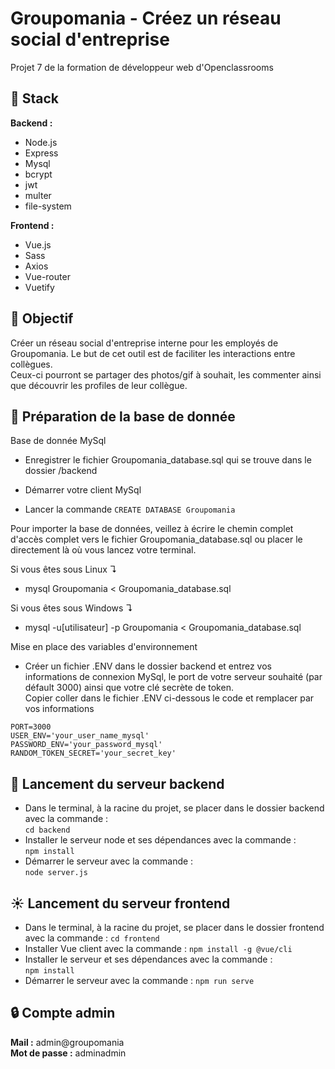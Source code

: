 # Groupomania - Créez un réseau social d'entreprise  
Projet 7 de la formation de développeur web d'Openclassrooms

## 📎 Stack

**Backend :**  
* Node.js
* Express
* Mysql
* bcrypt
* jwt
* multer
* file-system

**Frontend :**  
* Vue.js
* Sass
* Axios
* Vue-router
* Vuetify

## 🎯 Objectif

Créer un réseau social d'entreprise interne pour les employés de Groupomania. Le but de cet outil est de faciliter les interactions entre collègues.  
Ceux-ci pourront se partager des photos/gif à souhait, les commenter ainsi que découvrir les profiles de leur collègue.

## 🚀 Préparation de la base de donnée

Base de donnée MySql  

* Enregistrer le fichier Groupomania_database.sql qui se trouve dans le dossier /backend

* Démarrer votre client MySql

* Lancer la commande `CREATE DATABASE Groupomania`

Pour importer la base de données, veillez à écrire le chemin complet d'accès complet vers le fichier Groupomania_database.sql ou placer le directement là où vous lancez votre terminal.

Si vous êtes sous Linux ↴
* mysql Groupomania < Groupomania_database.sql

Si vous êtes sous Windows ↴
* mysql -u[utilisateur] -p Groupomania < Groupomania_database.sql

Mise en place des variables d'environnement  

* Créer un fichier .ENV dans le dossier backend et entrez vos informations de connexion MySql, le port de votre serveur souhaité (par défault 3000) ainsi que votre clé secrète de token.  
Copier coller dans le fichier .ENV ci-dessous le code et remplacer par vos informations  

`
PORT=3000
`  
`
USER_ENV='your_user_name_mysql'
`  
`
PASSWORD_ENV='your_password_mysql'
` 
`
RANDOM_TOKEN_SECRET='your_secret_key'
`   

## 🤖 Lancement du serveur backend

* Dans le terminal, à la racine du projet, se placer dans le dossier backend avec la commande :  
`
cd backend
`
* Installer le serveur node et ses dépendances avec la commande :  
`
npm install
`
* Démarrer le serveur avec la commande :  
`
node server.js
`

## ☀️ Lancement du serveur frontend

* Dans le terminal, à la racine du projet, se placer dans le dossier frontend avec la commande : 
`
cd frontend
`
* Installer Vue client avec la commande :
`
npm install -g @vue/cli
`
* Installer le serveur et ses dépendances avec la commande :  
`
npm install
`
* Démarrer le serveur avec la commande :
`
npm run serve
`

## 🔒 Compte admin

**Mail :** admin@groupomania  
**Mot de passe :** adminadmin